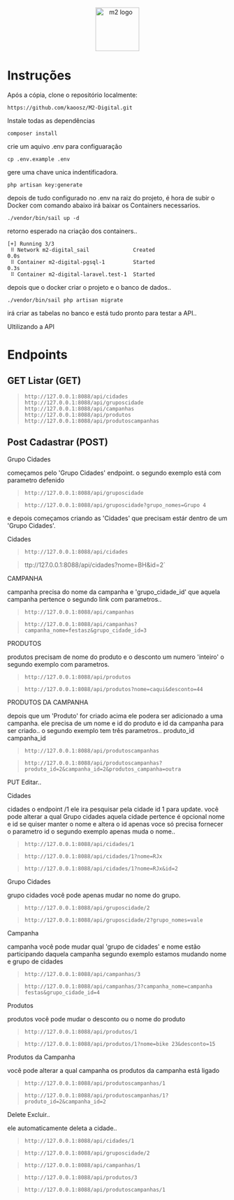<p align="center">
  <br>
  <img alt="m2 logo" width="100" src="https://media-exp1.licdn.com/dms/image/C4D0BAQHWSzDi11zMow/company-logo_200_200/0/1630935747067?e=1675296000&v=beta&t=bSW-tmbgzLag7bJ7m8pjYHU27gH0KJBdRNAv2bxGs9c"/>
  <br>
</p>



# Instruções

Após a cópia, clone o repositório localmente:
```
https://github.com/kaoosz/M2-Digital.git
```
Instale todas as dependências
```
composer install
```
crie um aquivo .env para configuaração
```
cp .env.example .env
```
gere uma chave unica indentificadora.
```
php artisan key:generate
```

depois de tudo configurado no .env na raiz do projeto, é hora de subir o Docker com comando abaixo irá baixar os Containers necessarios.

```
./vendor/bin/sail up -d
```

retorno esperado na criação dos containers..
```
[+] Running 3/3
 ⠿ Network m2-digital_sail              Created                                                                                                    0.0s
 ⠿ Container m2-digital-pgsql-1         Started                                                                                                    0.3s
 ⠿ Container m2-digital-laravel.test-1  Started 
```
depois que o docker criar o projeto e o banco de dados..

```
./vendor/bin/sail php artisan migrate
```

irá criar as tabelas no banco e está tudo pronto para testar a API..


Ultilizando a API


# Endpoints

## GET Listar (GET)
> `http://127.0.0.1:8088/api/cidades`  
> `http://127.0.0.1:8088/api/gruposcidade`  
> `http://127.0.0.1:8088/api/campanhas`  
> `http://127.0.0.1:8088/api/produtos`  
> `http://127.0.0.1:8088/api/produtoscampanhas`

## Post Cadastrar (POST)

Grupo Cidades

começamos pelo 'Grupo Cidades' endpoint.
o segundo exemplo está com parametro defenido


> `http://127.0.0.1:8088/api/gruposcidade`


> `http://127.0.0.1:8088/api/gruposcidade?grupo_nomes=Grupo 4`


e depois começamos criando as 'Cidades' que precisam estár dentro de um 'Grupo Cidades'.

Cidades

> `http://127.0.0.1:8088/api/cidades`

> ttp://127.0.0.1:8088/api/cidades?nome=BH&id=2`

CAMPANHA

campanha precisa do nome da campanha e 'grupo_cidade_id' que aquela campanha
pertence o segundo link com parametros..

> `http://127.0.0.1:8088/api/campanhas`

> `http://127.0.0.1:8088/api/campanhas?campanha_nome=festasz&grupo_cidade_id=3`

PRODUTOS

produtos precisam de nome do produto e o desconto um numero 'inteiro'
o segundo exemplo com parametros.

> `http://127.0.0.1:8088/api/produtos`

> `http://127.0.0.1:8088/api/produtos?nome=caqui&desconto=44`

PRODUTOS DA CAMPANHA

depois que um 'Produto' for criado acima ele podera ser adicionado a uma campanha.
ele precisa de um nome e id do produto e id da campanha para ser criado..
o segundo exemplo tem três parametros..
produto_id
campanha_id

> `http://127.0.0.1:8088/api/produtoscampanhas`

> `http://127.0.0.1:8088/api/produtoscampanhas?produto_id=2&campanha_id=2&produtos_campanha=outra`


PUT Editar..

Cidades

cidades o endpoint /1 ele ira pesquisar pela cidade id 1 para update.
você pode alterar a qual Grupo cidades aquela cidade pertence
é opcional nome e id se quiser manter o nome e altera o id apenas
voce só precisa fornecer o parametro id
o segundo exemplo apenas muda o nome..

> `http://127.0.0.1:8088/api/cidades/1`

> `http://127.0.0.1:8088/api/cidades/1?nome=RJx`

> `http://127.0.0.1:8088/api/cidades/1?nome=RJx&id=2`


Grupo Cidades

grupo cidades você pode apenas mudar no nome do grupo.


> `http://127.0.0.1:8088/api/gruposcidade/2`

> `http://127.0.0.1:8088/api/gruposcidade/2?grupo_nomes=vale`


Campanha

campanha você pode mudar qual 'grupo de cidades' e nome
estão participando daquela campanha
segundo exemplo estamos mudando nome e grupo de cidades


> `http://127.0.0.1:8088/api/campanhas/3`

> `http://127.0.0.1:8088/api/campanhas/3?campanha_nome=campanha festas&grupo_cidade_id=4`

Produtos

produtos você pode mudar o desconto ou o nome do produto

> `http://127.0.0.1:8088/api/produtos/1`

> `http://127.0.0.1:8088/api/produtos/1?nome=bike 23&desconto=15`


Produtos da Campanha

você pode alterar a qual campanha os produtos da campanha está ligado


> `http://127.0.0.1:8088/api/produtoscampanhas/1`

> `http://127.0.0.1:8088/api/produtoscampanhas/1?produto_id=2&campanha_id=2`


Delete Excluir..

ele automaticamente deleta a cidade..

> `http://127.0.0.1:8088/api/cidades/1`  

> `http://127.0.0.1:8088/api/gruposcidade/2`  

> `http://127.0.0.1:8088/api/campanhas/1`  

> `http://127.0.0.1:8088/api/produtos/3`  

> `http://127.0.0.1:8088/api/produtoscampanhas/1`  




